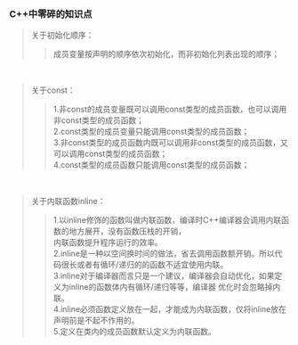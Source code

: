 ### C++中零碎的知识点

>关于初始化顺序： <br>
>> 成员变量按声明的顺序依次初始化，而非初始化列表出现的顺序；

<br>


>关于const： <br>
>> 1.非const的成员变量既可以调用const类型的成员函数，也可以调用非const类型的成员函数； <br>
>> 2.const类型的成员变量只能调用const类型的成员函数； <br>
>> 3.非const类型的成员函数内既可以调用非const类型的成员函数，又可以调用const类型的成员函数； <br>
>> 4.const类型的成员函数只能调用const类型的成员函数； <br>

<br>

>关于内联函数inline： <br>
>> 1.以inline修饰的函数叫做内联函数，编译时C++编译器会调用内联函数的地方展开，没有函数压栈的开销， <br>
内联函数提升程序运行的效率。 <br>
>> 2.inline是一种以空间换时间的做法，省去调用函数额开销。所以代码很长或者有循环/递归的的函数不适宜使用内联。 <br>
>> 3.inline对于编译器而言只是一个建议，编译器会自动优化，如果定义为inline的函数体内有循环/递归等等，编译器
优化时会忽略掉内联。 <br>
>> 4.inline必须函数定义放在一起，才能成为内联函数，仅将inline放在声明前是不起不作用的。 <br>
>> 5.定义在类内的成员函数默认定义为内联函数。 <br>

<br>


